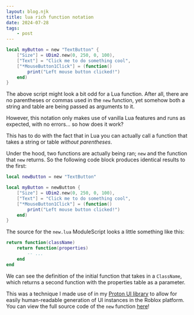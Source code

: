 ```yaml
---
layout: blog.njk
title: lua rich function notation
date: 2024-07-28
tags:
    - post
---
```


```lua
local myButton = new "TextButton" {
    ["Size"] = UDim2.new(0, 250, 0, 100),
    ["Text"] = "Click me to do something cool",
    ["*MouseButton1Click"] = (function()
        print("Left mouse button clicked!")
    end)
}
```

The above script might look a bit odd for a Lua function. After all, there are no parentheses or commas used in the `new` function, yet somehow both a string and table are being passed as arguments to it.

However, this notation only makes use of vanilla Lua features and runs as expected, with no errors... so how does it work?

This has to do with the fact that in Lua you can actually call a function that takes a string or table *without parentheses*.

Under the hood, two functions are actually being ran; `new` and the function that `new` returns. So the following code block produces identical results to the first:

```lua
local newButton = new "TextButton"

local myButton = newButton {
    ["Size"] = UDim2.new(0, 250, 0, 100),
    ["Text"] = "Click me to do something cool",
    ["*MouseButton1Click"] = (function()
        print("Left mouse button clicked!")
    end)
}
```

The source for the `new.lua` ModuleScript looks a little something like this:

```lua
return function(className)
    return function(properties)
        -- ...
    end
end
```

We can see the definition of the initial function that takes in a `ClassName`, which returns a second function with the properties table as a parameter.

This was a technique I made use of in my [Proton UI library](https://github.com/ayvacs/Proton) to allow for easily human-readable generation of UI instances in the Roblox platform. You can view the full source code of the `new` function [here](https://github.com/ayvacs/Proton/blob/main/src/Proton/modules/new.luau)!